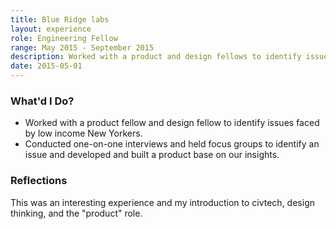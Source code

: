 ```yaml
---
title: Blue Ridge labs
layout: experience
role: Engineering Fellow
range: May 2015 - September 2015
description: Worked with a product and design fellows to identify issues faced by low income New Yorkers. Conducted user-research to identify issues and designed and built prototype products to address them.
date: 2015-05-01
---
```


### What'd I Do?

- Worked with a product fellow and design fellow to identify issues faced by low
  income New Yorkers.
- Conducted one-on-one interviews and held focus groups to identify an issue
  and developed and built a product base on our insights.

### Reflections

This was an interesting experience and my introduction to civtech, design thinking, and the "product" role.
